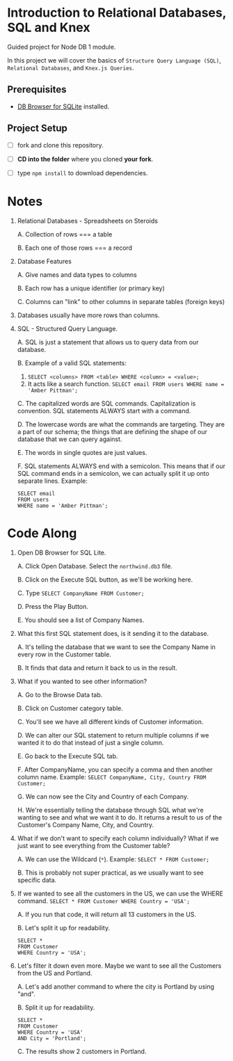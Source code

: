# Introduction to Relational Databases, SQL and Knex

Guided project for Node DB 1 module.

In this project we will cover the basics of `Structure Query Language (SQL)`, `Relational Databases`, and `Knex.js Queries`.

## Prerequisites

- [DB Browser for SQLite](https://sqlitebrowser.org) installed.

## Project Setup

- [ ] fork and clone this repository.
- [ ] **CD into the folder** where you cloned **your fork**.
- [ ] type `npm install` to download dependencies.


# Notes
1. Relational Databases - Spreadsheets on Steroids
   
    A. Collection of rows === a table
   
    B. Each one of those rows === a record
2. Database Features
   
    A. Give names and data types to columns
   
    B. Each row has a unique identifier (or primary key)
   
    C. Columns can "link" to other columns in separate tables (foreign keys)
3. Databases usually have more rows than columns.
4. SQL - Structured Query Language. 
   
    A. SQL is just a statement that allows us to query data from our database.

    B. Example of a valid SQL statements:
    1. `SELECT <columns> FROM <table> WHERE <column> = <value>;`
    2. It acts like a search function. 
        `SELECT email FROM users WHERE name = 'Amber Pittman';`
    
    C. The capitalized words are SQL commands. Capitalization is convention. SQL statements ALWAYS start with a command. 
    
    D. The lowercase words are what the commands are targeting. They are a part of our schema; the things that are defining the shape of our database that we can query against.
    
    E. The words in single quotes are just values. 
    
    F. SQL statements ALWAYS end with a semicolon. This means that if our SQL command ends in a semicolon, we can actually split it up onto separate lines. Example: 
    ```
    SELECT email 
    FROM users
    WHERE name = 'Amber Pittman';
    ```

# Code Along
1. Open DB Browser for SQL Lite. 
    
    A. Click Open Database. Select the `northwind.db3` file. 
    
    B. Click on the Execute SQL button, as we'll be working here. 
    
    C. Type `SELECT CompanyName FROM Customer;`
    
    D. Press the Play Button. 
    
    E. You should see a list of Company Names. 
2. What this first SQL statement does, is it sending it to the database.    
    
    A. It's telling the database that we want to see the Company Name in every row in the Customer table. 
    
    B. It finds that data and return it back to us in the result.
3. What if you wanted to see other information?
    
    A. Go to the Browse Data tab.
    
    B. Click on Customer category table.
    
    C. You'll see we have all different kinds of Customer information.
    
    D. We can alter our SQL statement to return multiple columns if we wanted it to do that instead of just a single column. 
    
    E. Go back to the Execute SQL tab. 
    
    F. After CompanyName, you can specify a comma and then another column name. Example:
    `SELECT CompanyName, City, Country FROM Customer;`
    
    G. We can now see the City and Country of each Company. 

    H. We're essentially telling the database through SQL what we're wanting to see and what we want it to do. It returns a result to us of the Customer's Company Name, City, and Country. 
4. What if we don't want to specify each column individually? What if we just want to see everything from the Customer table? 
   
    A. We can use the Wildcard (`*`). Example:
    `SELECT * FROM Customer;`
   
    B. This is probably not super practical, as we usually want to see specific data. 
5. If we wanted to see all the customers in the US, we can use the WHERE command. `SELECT * FROM Customer WHERE Country = 'USA';`

    A. If you run that code, it will return all 13 customers in the US.

    B. Let's split it up for readability.
    ```
    SELECT * 
    FROM Customer 
    WHERE Country = 'USA'; 
    ```
6. Let's filter it down even more. Maybe we want to see all the Customers from the US and Portland. 

    A. Let's add another command to where the city is Portland by using "and". 
    
    B. Split it up for readability.
    ```
    SELECT * 
    FROM Customer 
    WHERE Country = 'USA'
    AND City = 'Portland'; 
    ```

    C. The results show 2 customers in Portland. 